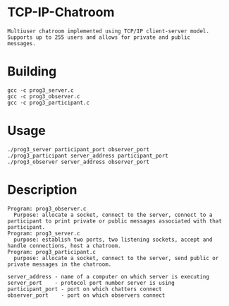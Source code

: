 # TCP-IP-Chatroom
    Multiuser chatroom implemented using TCP/IP client-server model. Supports up to 255 users and allows for private and public      messages.

# Building
    gcc -c prog3_server.c
    gcc -c prog3_observer.c
    gcc -c prog3_participant.c

# Usage
    ./prog3_server participant_port observer_port
    ./prog3_participant server_address participant_port
    ./prog3_observer server_address observer_port
   
# Description 
    Program: prog3_observer.c
      Purpose: allocate a socket, connect to the server, connect to a participant to print private or public messages associated with that       participant.
    Program: prog3_server.c
      purpose: establish two ports, two listening sockets, accept and handle connections, host a chatroom.
    Program: prog3_participant.c
      purpose: allocate a socket, connect to the server, send public or private messages in the chatroom.
    
    server_address - name of a computer on which server is executing
    server_port    - protocol port number server is using
    participant_port - port on which chatters connect
    observer_port    - port on which observers connect

